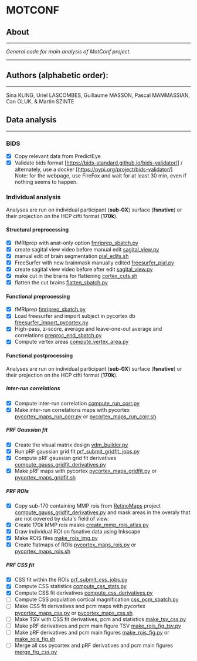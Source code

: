 # MOTCONF

## About
---
*General code for main analysis of MotConf project.</br>*

---
## Authors (alphabetic order): 
---
Sina KLING, Uriel LASCOMBES, Guillaume MASSON, Pascal MAMMASSIAN, Can OLUK, & Martin SZINTE

## Data analysis
---

### BIDS
- [x] Copy relevant data from PredictEye
- [x] Validate bids format [https://bids-standard.github.io/bids-validator/] / alternately, use a docker [https://pypi.org/project/bids-validator/]
    </br>Note: for the webpage, use FireFox and wait for at least 30 min, even if nothing seems to happen.

### Individual analysis
Analyses are run on individual participant (**sub-0X**) surface (**fsnative**) or their projection on the HCP cifti format (**170k**).</br>

#### Structural preprocessing
- [x] fMRIprep with anat-only option [fmriprep_sbatch.py](analysis_code/preproc/functional/fmriprep_sbatch.py)
- [x] create sagital view video before manual edit [sagital_view.py](analysis_code/preproc/anatomical/sagital_view.py)
- [x] manual edit of brain segmentation [pial_edits.sh](analysis_code/preproc/anatomical/pial_edits.sh)
- [x] FreeSurfer with new brainmask manually edited [freesurfer_pial.py](analysis_code/preproc/anatomical/freesurfer_pial.py)
- [x] create sagital view video before after edit [sagital_view.py](analysis_code/preproc/anatomical/sagital_view.py)
- [x] make cut in the brains for flattening [cortex_cuts.sh](analysis_code/preproc/anatomical/cortex_cuts.sh)
- [x] flatten the cut brains [flatten_sbatch.py](analysis_code/preproc/anatomical/flatten_sbatch.py)

#### Functional preprocessing
- [x] fMRIprep [fmriprep_sbatch.py](analysis_code/preproc/functional/fmriprep_sbatch.py)
- [x] Load freesurfer and import subject in pycortex db [freesurfer_import_pycortex.py](analysis_code/preproc/functional/freesurfer_import_pycortex.py)
- [x] High-pass, z-score, average and leave-one-out average and correlations [preproc_end_sbatch.py](analysis_code/preproc/functional/preproc_end_sbatch.py)
- [x] Compute vertex areas [compute_vertex_area.py](analysis_code/preproc/anatomical/compute_vertex_area.py)

#### Functional postprocessing
Analyses are run on individual participant (**sub-0X**) surface (**fsnative**) or their projection on the HCP cifti format (**170k**).</br>

##### Inter-run correlations
- [x] Compute inter-run correlation [compute_run_corr.py](analysis_code/preproc/functional/compute_run_corr.py)
- [x] Make inter-run correlations maps with pycortex [pycortex_maps_run_corr.py](analysis_code/preproc/functional/pycortex_maps_run_corr.py) or [pycortex_maps_run_corr.sh](analysis_code/preproc/functional/pycortex_maps_run_corr.sh)

##### PRF Gaussian fit
- [x] Create the visual matrix design [vdm_builder.py](analysis_code/postproc/prf/it/vdm_builder.py)
- [x] Run pRF gaussian grid fit [prf_submit_gridfit_jobs.py](analysis_code/postproc/prf/fit/prf_submit_gridfit_jobs.py)
- [x] Compute pRF gaussian grid fit derivatives [compute_gauss_gridfit_derivatives.py](analysis_code/postproc/prf/postfit/compute_gauss_gridfit_derivatives.py)
- [x] Make pRF maps with pycortex [pycortex_maps_gridfit.py](analysis_code/postproc/prf/postfit/pycortex_maps_gridfit.py) or [pycortex_maps_gridfit.sh](analysis_code/postproc/prf/postfit/pycortex_maps_gridfit.sh)

##### PRF ROIs
- [x] Copy sub-170 containing MMP rois from [RetinoMaps](https://github.com/mszinte/RetinoMaps) project [compute_gauss_gridfit_derivatives.py](https://github.com/mszinte/RetinoMaps/blob/main/analysis_code/atlas/create_170k_mmp_rois_mask.ipynb) and mask areas in the overaly that are not covered by data's field of view.
- [x] Create 170k MMP rois masks [create_mmp_rois_atlas.py](analysis_code/atlas/create_mmp_rois_atlas.py)
- [x] Draw individual ROI on fsnative data using Inkscape
- [x] Make ROIS files [make_rois_img.py](analysis_code/postproc/prf/postfit/make_rois_img.py)
- [x] Create flatmaps of ROIs [pycortex_maps_rois.py](analysis_code/postproc/prf/postfit/pycortex_maps_rois.py) or [pycortex_maps_rois.sh](analysis_code/postproc/prf/postfit/pycortex_maps_rois.sh)

##### PRF CSS fit
- [x] CSS fit within the ROIs [prf_submit_css_jobs.py](analysis_code/postproc/prf/fit/prf_submit_css_jobs.py)
- [x] Compute CSS statistics [compute_css_stats.py](analysis_code/postproc/prf/postfit/compute_css_stats.py)
- [x] Compute CSS fit derivatives [compute_css_derivatives.py](analysis_code/postproc/prf/postfit/compute_css_derivatives.py)
- [ ] Compute CSS population cortical magnification [css_pcm_sbatch.py](analysis_code/postproc/prf/postfit/css_pcm_sbatch.py)
- [ ] Make CSS fit derivatives and pcm maps with pycortex [pycortex_maps_css.py](analysis_code/postproc/prf/postfit/pycortex_maps_css.py) or [pycortex_maps_css.sh](analysis_code/postproc/prf/postfit/pycortex_maps_css.sh)
- [ ] Make TSV with CSS fit derivatives, pcm and statistics [make_tsv_css.py](analysis_code/postproc/prf/postfit/make_tsv_css.py)
- [ ] Make pRF derivatives and pcm main figure TSV [make_rois_fig_tsv.py](analysis_code/postproc/prf/postfit/make_rois_fig_tsv.py)
- [ ] Make pRF derivatives and pcm main figures [make_rois_fig.py](analysis_code/postproc/prf/postfit/make_rois_fig.py) or [make_rois_fig.sh](analysis_code/postproc/prf/postfit/make_rois_fig.sh)
- [ ] Merge all css pycortex and pRF derivatives and pcm main figures [merge_fig_css.py](analysis_code/postproc/prf/postfit/merge_fig_css.py)
